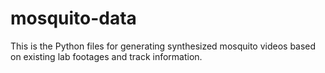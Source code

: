 # mosquito-data
This is the Python files for generating synthesized mosquito videos based on existing lab footages and track information.

